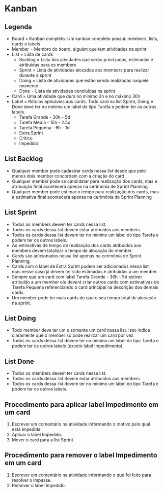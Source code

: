 # Kanban

## Legenda
* Board = Kanban completo. Um kanban completo possui: members, lists, cards e labels
* Member = Membro do board, alguém que tem atividades na sprint
* List = Lista de cards
  * Backlog = Lista das atividades que serão priorizadas, estimadas e atribuídas para os members
  * Sprint = Lista de atividades alocadas aos members para realizar durante a sprint
  * Doing = Lista de atividades que estão sendo realizadas naquele momento
  * Done = Lista de atividades concluídas na sprint
* Card = Uma atividade que dura no mínimo 2h e no máximo 30h
* Label = Rótulos aplicáveis aos cards. Todo card na list Sprint, Doing e Done deve ter no mínimo um label do tipo Tarefa e podem ter os outros labels.
  * Tarefa Grande - 30h - 5d
  * Tarefa Média - 15h - 2.5d
  * Tarefa Pequena - 6h - 1d
  * Extra Sprint
  * Crítico
  * Impedido

## List Backlog
* Qualquer member pode cadastrar cards nessa list desde que pelo menos dois member concordem com a criação do card
* Qualquer member pode se candidatar para realização dos cards, mas a atribuição final acontecerá apenas na cerimônia de Sprint Planning
* Qualquer member pode estimar o tempo para realização dos cards, mas a estimativa final acontecerá apenas na cerimônia de Sprint Planning

## List Sprint
* Todos os members devem ter cards nessa list.
* Todos os cards dessa list devem estar atribuídos aos members.
* Todos os cards dessa list devem ter no mínimo um label do tipo Tarefa e podem ter os outros labels.
* As estimativas de tempo de realização dos cards atribuídos aos members devem totalizar o tempo de alocação do member.
* Cards são adicionados nessa list apenas na cerimônia de Sprint Planning.
* Cards com o label de Extra Sprint podem ser adicionados nessa list, mas nesse caso já devem ter sido estimadas e atribuídas a um member.
* Sempre que um card com label Tarefa Grande - 30h - 5d estiver atribuído a um member ele deverá criar outros cards com estimativas de Tarefa Pequena referenciando o card principal na descrição dos demais cards.
* Um member pode ter mais cards do que o seu tempo total de alocação na sprint.

## List Doing
* Todo member deve ter um e somente um card nessa list. Isso indica claramente que o member só pode realizar um card por vez.
* Todos os cards dessa list devem ter no mínimo um label do tipo Tarefa e podem ter os outros labels (exceto label Impedimento).

## List Done
* Todos os members devem ter cards nessa list.
* Todos os cards dessa list devem estar atribuídos aos members.
* Todos os cards dessa list devem ter no mínimo um label do tipo Tarefa e podem ter os outros labels.

## Procedimento para aplicar label Impedimento em um card
1. Escrever um comentário na atividade informando o motivo pelo qual está impedida.
1. Aplicar o label Impedido.
1. Mover o card para a list Sprint.

## Procedimento para remover o label Impedimento em um card
1. Escrever um comentário na atividade informando o que foi feito para resolver o impasse.
1. Remover o label Impedido.

